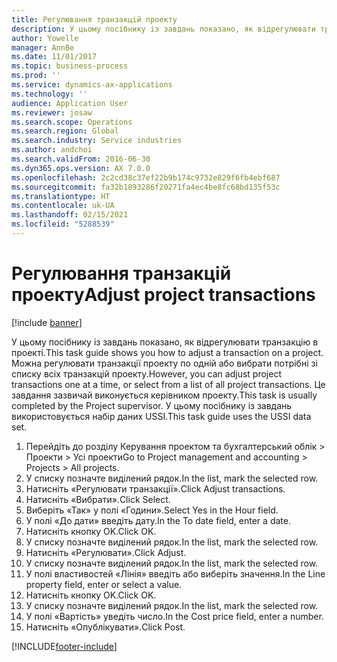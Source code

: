 ```yaml
---
title: Регулювання транзакцій проекту
description: У цьому посібнику із завдань показано, як відрегулювати транзакцію в проекті.
author: Yowelle
manager: AnnBe
ms.date: 11/01/2017
ms.topic: business-process
ms.prod: ''
ms.service: dynamics-ax-applications
ms.technology: ''
audience: Application User
ms.reviewer: josaw
ms.search.scope: Operations
ms.search.region: Global
ms.search.industry: Service industries
ms.author: andchoi
ms.search.validFrom: 2016-06-30
ms.dyn365.ops.version: AX 7.0.0
ms.openlocfilehash: 2c2cd38c37ef22b9b174c9732e829f6fb4ebf687
ms.sourcegitcommit: fa32b1893286f20271fa4ec4be8fc68bd135f53c
ms.translationtype: HT
ms.contentlocale: uk-UA
ms.lasthandoff: 02/15/2021
ms.locfileid: "5288539"
---
```

# <a name="adjust-project-transactions"></a><span data-ttu-id="32e3a-103">Регулювання транзакцій проекту</span><span class="sxs-lookup"><span data-stu-id="32e3a-103">Adjust project transactions</span></span>

[!include [banner](../../includes/banner.md)]

<span data-ttu-id="32e3a-104">У цьому посібнику із завдань показано, як відрегулювати транзакцію в проекті.</span><span class="sxs-lookup"><span data-stu-id="32e3a-104">This task guide shows you how to adjust a transaction on a project.</span></span> <span data-ttu-id="32e3a-105">Можна регулювати транзакції проекту по одній або вибрати потрібні зі списку всіх транзакцій проекту.</span><span class="sxs-lookup"><span data-stu-id="32e3a-105">However, you can adjust project transactions one at a time, or select from a list of all project transactions.</span></span> <span data-ttu-id="32e3a-106">Це завдання зазвичай виконується керівником проекту.</span><span class="sxs-lookup"><span data-stu-id="32e3a-106">This task is usually completed by the Project supervisor.</span></span> <span data-ttu-id="32e3a-107">У цьому посібнику із завдань використовується набір даних USSI.</span><span class="sxs-lookup"><span data-stu-id="32e3a-107">This task guide uses the USSI data set.</span></span>

1. <span data-ttu-id="32e3a-108">Перейдіть до розділу Керування проектом та бухгалтерський облік > Проекти > Усі проекти</span><span class="sxs-lookup"><span data-stu-id="32e3a-108">Go to Project management and accounting > Projects > All projects.</span></span> 
2. <span data-ttu-id="32e3a-109">У списку позначте виділений рядок.</span><span class="sxs-lookup"><span data-stu-id="32e3a-109">In the list, mark the selected row.</span></span> 
3. <span data-ttu-id="32e3a-110">Натисніть «Регулювати транзакції».</span><span class="sxs-lookup"><span data-stu-id="32e3a-110">Click Adjust transactions.</span></span> 
4. <span data-ttu-id="32e3a-111">Натисніть «Вибрати».</span><span class="sxs-lookup"><span data-stu-id="32e3a-111">Click Select.</span></span> 
5. <span data-ttu-id="32e3a-112">Виберіть «Так» у полі «Години».</span><span class="sxs-lookup"><span data-stu-id="32e3a-112">Select Yes in the Hour field.</span></span> 
6. <span data-ttu-id="32e3a-113">У полі «До дати» введіть дату.</span><span class="sxs-lookup"><span data-stu-id="32e3a-113">In the To date field, enter a date.</span></span> 
7. <span data-ttu-id="32e3a-114">Натисніть кнопку OK.</span><span class="sxs-lookup"><span data-stu-id="32e3a-114">Click OK.</span></span> 
8. <span data-ttu-id="32e3a-115">У списку позначте виділений рядок.</span><span class="sxs-lookup"><span data-stu-id="32e3a-115">In the list, mark the selected row.</span></span> 
9. <span data-ttu-id="32e3a-116">Натисніть «Регулювати».</span><span class="sxs-lookup"><span data-stu-id="32e3a-116">Click Adjust.</span></span> 
10. <span data-ttu-id="32e3a-117">У списку позначте виділений рядок.</span><span class="sxs-lookup"><span data-stu-id="32e3a-117">In the list, mark the selected row.</span></span> 
11. <span data-ttu-id="32e3a-118">У полі властивостей «Лінія» введіть або виберіть значення.</span><span class="sxs-lookup"><span data-stu-id="32e3a-118">In the Line property field, enter or select a value.</span></span> 
12. <span data-ttu-id="32e3a-119">Натисніть кнопку OK.</span><span class="sxs-lookup"><span data-stu-id="32e3a-119">Click OK.</span></span> 
13. <span data-ttu-id="32e3a-120">У списку позначте виділений рядок.</span><span class="sxs-lookup"><span data-stu-id="32e3a-120">In the list, mark the selected row.</span></span> 
14. <span data-ttu-id="32e3a-121">У полі «Вартість» уведіть число.</span><span class="sxs-lookup"><span data-stu-id="32e3a-121">In the Cost price field, enter a number.</span></span> 
15. <span data-ttu-id="32e3a-122">Натисніть «Опублікувати».</span><span class="sxs-lookup"><span data-stu-id="32e3a-122">Click Post.</span></span> 


[!INCLUDE[footer-include](../../includes/footer-banner.md)]